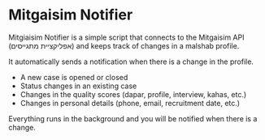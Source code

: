 # Mitgaisim Notifier
Mitgiaisim Notifier is a simple script that connects to the Mitgaisim API (אפליקציית מתגייסים) and keeps track of changes in a malshab profile.

It automatically sends a notification when there is a change in the profile.

- A new case is opened or closed
- Status changes in an existing case
- Changes in the quality scores (dapar, profile, interview, kahas, etc.)
- Changes in personal details (phone, email, recruitment date, etc.)

Everything runs in the background and you will be notified when there is a change.